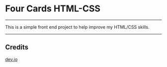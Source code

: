 # Four Cards HTML-CSS

---

This is a simple front end project to help improve my HTML/CSS skills.

---

## Credits

[dev.io](https://dev.to/frontendmentor)